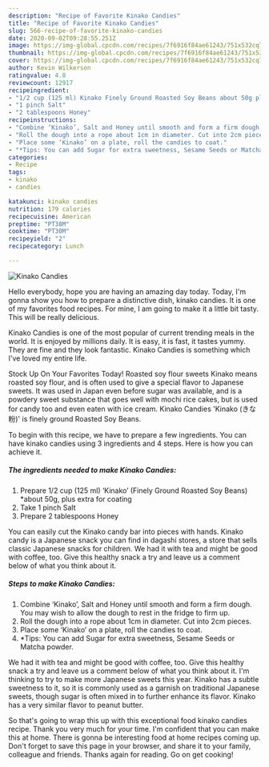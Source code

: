 ```yaml
---
description: "Recipe of Favorite Kinako Candies"
title: "Recipe of Favorite Kinako Candies"
slug: 566-recipe-of-favorite-kinako-candies
date: 2020-09-02T09:28:55.251Z
image: https://img-global.cpcdn.com/recipes/7f6916f84ae61243/751x532cq70/kinako-candies-recipe-main-photo.jpg
thumbnail: https://img-global.cpcdn.com/recipes/7f6916f84ae61243/751x532cq70/kinako-candies-recipe-main-photo.jpg
cover: https://img-global.cpcdn.com/recipes/7f6916f84ae61243/751x532cq70/kinako-candies-recipe-main-photo.jpg
author: Kevin Wilkerson
ratingvalue: 4.8
reviewcount: 12917
recipeingredient:
- "1/2 cup (125 ml) Kinako Finely Ground Roasted Soy Beans about 50g plus extra for coating"
- "1 pinch Salt"
- "2 tablespoons Honey"
recipeinstructions:
- "Combine ‘Kinako’, Salt and Honey until smooth and form a firm dough. You may wish to allow the dough to rest in the fridge to firm up."
- "Roll the dough into a rope about 1cm in diameter. Cut into 2cm pieces."
- "Place some ‘Kinako’ on a plate, roll the candies to coat."
- "*Tips: You can add Sugar for extra sweetness, Sesame Seeds or Matcha powder."
categories:
- Recipe
tags:
- kinako
- candies

katakunci: kinako candies 
nutrition: 179 calories
recipecuisine: American
preptime: "PT38M"
cooktime: "PT30M"
recipeyield: "2"
recipecategory: Lunch

---
```



![Kinako Candies](https://img-global.cpcdn.com/recipes/7f6916f84ae61243/751x532cq70/kinako-candies-recipe-main-photo.jpg)

Hello everybody, hope you are having an amazing day today. Today, I'm gonna show you how to prepare a distinctive dish, kinako candies. It is one of my favorites food recipes. For mine, I am going to make it a little bit tasty. This will be really delicious.

Kinako Candies is one of the most popular of current trending meals in the world. It is enjoyed by millions daily. It is easy, it is fast, it tastes yummy. They are fine and they look fantastic. Kinako Candies is something which I've loved my entire life.

Stock Up On Your Favorites Today! Roasted soy flour sweets Kinako means roasted soy flour, and is often used to give a special flavor to Japanese sweets. It was used in Japan even before sugar was available, and is a powdery sweet substance that goes well with mochi rice cakes, but is used for candy too and even eaten with ice cream. Kinako Candies &#39;Kinako (きな粉)&#39; is finely ground Roasted Soy Beans.


To begin with this recipe, we have to prepare a few ingredients. You can have kinako candies using 3 ingredients and 4 steps. Here is how you can achieve it.

<!--inarticleads1-->

##### The ingredients needed to make Kinako Candies:

1. Prepare 1/2 cup (125 ml) ‘Kinako’ (Finely Ground Roasted Soy Beans) *about 50g, plus extra for coating
1. Take 1 pinch Salt
1. Prepare 2 tablespoons Honey


You can easily cut the Kinako candy bar into pieces with hands. Kinako candy is a Japanese snack you can find in dagashi stores, a store that sells classic Japanese snacks for children. We had it with tea and might be good with coffee, too. Give this healthy snack a try and leave us a comment below of what you think about it. 

<!--inarticleads2-->

##### Steps to make Kinako Candies:

1. Combine ‘Kinako’, Salt and Honey until smooth and form a firm dough. You may wish to allow the dough to rest in the fridge to firm up.
1. Roll the dough into a rope about 1cm in diameter. Cut into 2cm pieces.
1. Place some ‘Kinako’ on a plate, roll the candies to coat.
1. *Tips: You can add Sugar for extra sweetness, Sesame Seeds or Matcha powder.


We had it with tea and might be good with coffee, too. Give this healthy snack a try and leave us a comment below of what you think about it. I&#39;m thinking to try to make more Japanese sweets this year. Kinako has a subtle sweetness to it, so it is commonly used as a garnish on traditional Japanese sweets, though sugar is often mixed in to further enhance its flavor. Kinako has a very similar flavor to peanut butter. 

So that's going to wrap this up with this exceptional food kinako candies recipe. Thank you very much for your time. I'm confident that you can make this at home. There is gonna be interesting food at home recipes coming up. Don't forget to save this page in your browser, and share it to your family, colleague and friends. Thanks again for reading. Go on get cooking!
